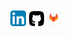 <div align="center" class="social" style="margin: 10px">
 <!-- <a href="https://twitter.com/pedrohrosso"><img src="/resources/twitter.svg" alt="@pedrohrosso no Twitter.com" width="25"/></a>   -->
 <!-- <a href="https://www.instagram.com/phrosso"><img src="/resources/instagram.svg" alt="@phrosso no Instagram.com" width="25"/></a>  -->
 <a href="https://www.linkedin.com/in/phrosso/"><img src="/resources/linkedin.svg" alt="@phrosso no Linkedin.com" width="25"/></a>  
 <a href="https://github.com/PedrooHR"><img src="/resources/github.svg" alt="@PedrooHR no Github.com" width="25"/></a> 
<a href="https://gitlab.com/phrosso"><img src="/resources/gitlab.svg" alt="@phrosso no Gitlab.com" width="25"/></a> 
<div>